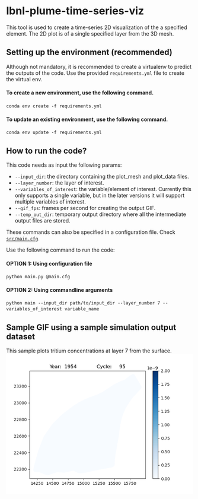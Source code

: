 # lbnl-plume-time-series-viz

This tool is used to create a time-series 2D visualization of the a specified element.
The 2D plot is of a single specified layer from the 3D mesh.

## Setting up the environment (recommended)
Although not mandatory, it is recommended to create a virtualenv to predict the outputs of the code.
Use the provided `requirements.yml` file to create the virtual env.

#### To create a new environment, use the following command.
```
conda env create -f requirements.yml
```

#### To update an existing environment, use the following command.
```
conda env update -f requirements.yml
```


## How to run the code?
This code needs as input the following params:
- `--input_dir`: the directory containing the plot_mesh and plot_data files.
- `--layer_number`: the layer of interest.
- `--variables_of_interest`: the variable/element of interest. Currently this only supports a single variable, but in the later versions it will support multiple variables of interest.
- `--gif_fps`: frames per second for creating the output GIF.
- `--temp_out_dir`: temporary output directory where all the intermediate output files are stored.

These commands can also be specified in a configuration file. Check [`src/main.cfg`](src/main.cfg).

Use the following command to run the code:
#### OPTION 1: Using configuration file
```
python main.py @main.cfg
```


#### OPTION 2: Using commandline arguments
```
python main --input_dir path/to/input_dir --layer_number 7 --variables_of_interest variable_name
```

## Sample GIF using a sample simulation output dataset
This sample plots tritium concentrations at layer 7 from the surface.
![Layer 7 GIF](layer_7_cycles.gif)


